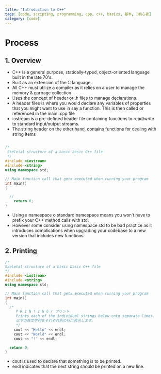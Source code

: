 ```yaml
---
title: "Introduction to C++"
tags: [code, scripting, programming, cpp, c++, basics, 基本, 🔰初心者]
category: [code]
---
```


# Process

## 1. Overview

- C++ is a general purpose, statically-typed, object-oriented language built in the late 70's.
- Built as an extension of the C language.
- All C++ must utilize a compiler as it relies on a user to manage the memory & garbage collection
- Uses the concept of header or .h files to manage declarations.
- A header files is where you would declare any variables of properties that you might want to use in say a function. This is then called or referenced in the main .cpp file
- iostream is a pre-defined header file containing functions to read/write to standard input/output streams.
- The string header on the other hand, contains functions for dealing with string items

```c++

/*
 Skeletal structure of a basic basic C++ file
 */
#include <iostream>
#include <string>
using namespace std;

// Main function call that getx executed when running your program
int main()
{

  // 
    return 0;
}

```

- Using a namespace o standard namespace means you won't have to prefix your C++ method calls with std.
- However some consider using namespace std to be bad practice as it introduces complications when upgrading your codebase to a new version that includes new functions.

## 2. Printing

```c++
/*
Skeletal structure of a basic basic C++ file
*/
#include <iostream>
#include <string>
using namespace std;

// Main function call that getx executed when running your program
int main()
{ 
  /*
     P R I N T I N G / プリント
     Prints each of the individual strings below onto separate lines.
     以下の各文字列をそれぞれ別の行に表示します。
     */
    cout << "Hello" << endl;
    cout << "World" << endl;
    cout << "!" << endl;

  return 0;
}
```

- cout is used to declare that something is to be printed.
- endl indicates that the next string should be printed on a new line.
